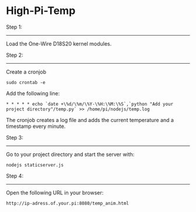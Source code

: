 High-Pi-Temp
===========

Step 1: 
___
Load the One-Wire D18S20 kernel modules.



Step 2: 
___
Create a cronjob
        
    sudo crontab -e
    
Add the following line:

    * * * * * echo `date +\%d/\%m/\%Y-\%H:\%M:\%S`,`python "Add your project directory"/temp.py` >> /home/pi/nodejs/temp.log
         
The cronjob creates a log file and adds the current temperature and a timestamp every minute.


Step 3:
___
Go to your project directory and start the server with:

    nodejs staticserver.js
    
    
Step 4:
___
Open the following URL in your browser:

    http://ip-adress.of.your.pi:8080/temp_anim.html
        
        
